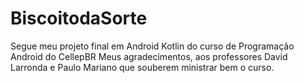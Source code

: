 # BiscoitodaSorte
 Segue meu projeto final em Android Kotlin do curso de Programação Android do CellepBR 
 Meus agradecimentos, aos professores David Larronda e Paulo Mariano que souberem ministrar bem o curso.
 
